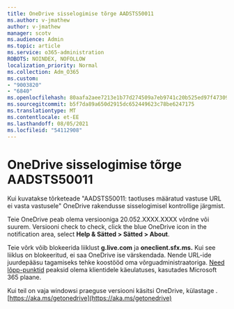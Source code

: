 ```yaml
---
title: OneDrive sisselogimise tõrge AADSTS50011
ms.author: v-jmathew
author: v-jmathew
manager: scotv
ms.audience: Admin
ms.topic: article
ms.service: o365-administration
ROBOTS: NOINDEX, NOFOLLOW
localization_priority: Normal
ms.collection: Adm_O365
ms.custom:
- "9003820"
- "6840"
ms.openlocfilehash: 80aafa2aee7213e1b77d274509a7eb9741c20b525ed97f473093ac8c6514f3c7
ms.sourcegitcommit: b5f7da89a650d2915dc652449623c78be6247175
ms.translationtype: MT
ms.contentlocale: et-EE
ms.lasthandoff: 08/05/2021
ms.locfileid: "54112908"
---
```

# <a name="onedrive-login-error-aadsts50011"></a>OneDrive sisselogimise tõrge AADSTS50011

Kui kuvatakse tõrketeade "AADSTS50011: taotluses määratud vastuse URL ei vasta vastusele" OneDrive rakendusse sisselogimisel kontrollige järgmist.

Teie OneDrive peab olema versiooniga 20.052.XXXX.XXXX võrdne või suurem. Versiooni check to check, click the blue OneDrive icon in the notification area, select **Help & Sätted > Sätted > About**.

Teie võrk võib blokeerida liiklust **g.live.com** ja **oneclient.sfx.ms.** Kui see liiklus on blokeeritud, ei saa OneDrive ise värskendada. Nende URL-ide juurdepääsu tagamiseks tehke koostööd oma võrguadministraatoriga. [Need lõpp-punktid](https://docs.microsoft.com/microsoft-365/enterprise/urls-and-ip-address-ranges?view=o365-worldwide) peaksid olema klientidele käeulatuses, kasutades Microsoft 365 plaane.

Kui teil on vaja windowsi praeguse versiooni käsitsi OneDrive, külastage . [https://aka.ms/getonedrive](https://aka.ms/getonedrive)
